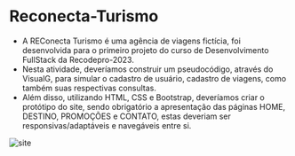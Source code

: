 # Reconecta-Turismo
- A REConecta Turismo é uma agência de viagens fictícia, foi desenvolvida para o primeiro projeto do curso de Desenvolvimento FullStack da Recodepro-2023.
- Nesta atividade, deveríamos construir um pseudocódigo, através do VisualG, para simular o cadastro de usuário, cadastro de viagens, como também suas respectivas consultas.
- Além disso, utilizando HTML, CSS e Bootstrap, deveríamos criar o protótipo do site, sendo obrigatório a apresentação das páginas HOME, DESTINO, PROMOÇÕES e CONTATO, estas deveriam ser responsivas/adaptáveis e navegáveis entre si.

![site](https://github.com/airaarima/Reconecta-Turismo/assets/102906471/21c3036f-b47a-4322-80d2-a57df994b1f7)
